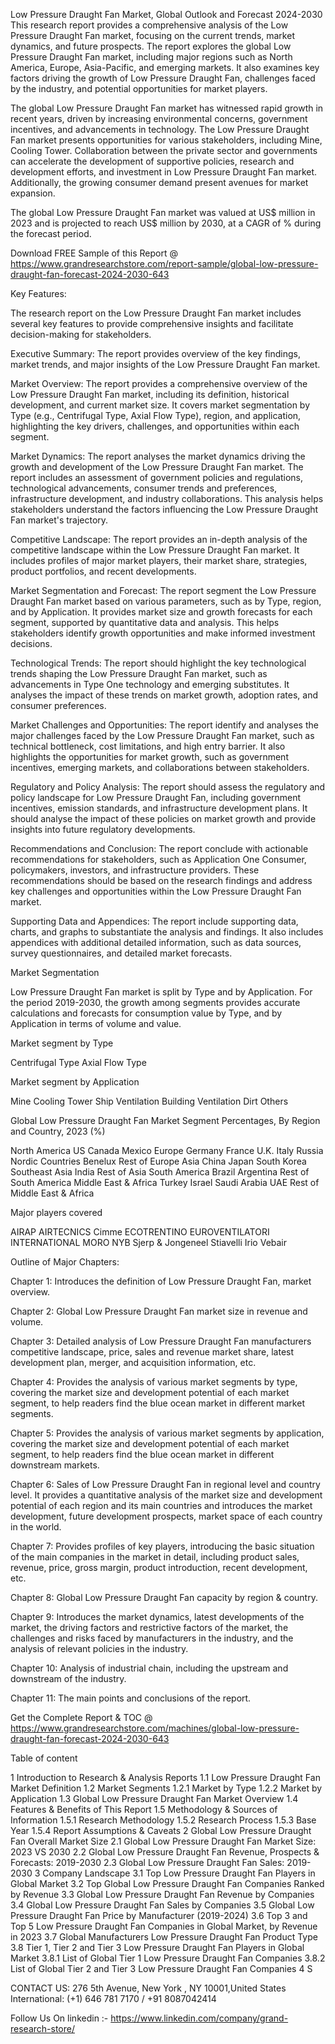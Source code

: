 Low Pressure Draught Fan Market, Global Outlook and Forecast 2024-2030
This research report provides a comprehensive analysis of the Low Pressure Draught Fan market, focusing on the current trends, market dynamics, and future prospects. The report explores the global Low Pressure Draught Fan market, including major regions such as North America, Europe, Asia-Pacific, and emerging markets. It also examines key factors driving the growth of Low Pressure Draught Fan, challenges faced by the industry, and potential opportunities for market players.

The global Low Pressure Draught Fan market has witnessed rapid growth in recent years, driven by increasing environmental concerns, government incentives, and advancements in technology. The Low Pressure Draught Fan market presents opportunities for various stakeholders, including Mine, Cooling Tower. Collaboration between the private sector and governments can accelerate the development of supportive policies, research and development efforts, and investment in Low Pressure Draught Fan market. Additionally, the growing consumer demand present avenues for market expansion.

The global Low Pressure Draught Fan market was valued at US$ million in 2023 and is projected to reach US$ million by 2030, at a CAGR of % during the forecast period.

Download FREE Sample of this Report @ https://www.grandresearchstore.com/report-sample/global-low-pressure-draught-fan-forecast-2024-2030-643


Key Features:

The research report on the Low Pressure Draught Fan market includes several key features to provide comprehensive insights and facilitate decision-making for stakeholders.

Executive Summary: The report provides overview of the key findings, market trends, and major insights of the Low Pressure Draught Fan market.

Market Overview: The report provides a comprehensive overview of the Low Pressure Draught Fan market, including its definition, historical development, and current market size. It covers market segmentation by Type (e.g., Centrifugal Type, Axial Flow Type), region, and application, highlighting the key drivers, challenges, and opportunities within each segment.

Market Dynamics: The report analyses the market dynamics driving the growth and development of the Low Pressure Draught Fan market. The report includes an assessment of government policies and regulations, technological advancements, consumer trends and preferences, infrastructure development, and industry collaborations. This analysis helps stakeholders understand the factors influencing the Low Pressure Draught Fan market's trajectory.

Competitive Landscape: The report provides an in-depth analysis of the competitive landscape within the Low Pressure Draught Fan market. It includes profiles of major market players, their market share, strategies, product portfolios, and recent developments.

Market Segmentation and Forecast: The report segment the Low Pressure Draught Fan market based on various parameters, such as by Type, region, and by Application. It provides market size and growth forecasts for each segment, supported by quantitative data and analysis. This helps stakeholders identify growth opportunities and make informed investment decisions.

Technological Trends: The report should highlight the key technological trends shaping the Low Pressure Draught Fan market, such as advancements in Type One technology and emerging substitutes. It analyses the impact of these trends on market growth, adoption rates, and consumer preferences.

Market Challenges and Opportunities: The report identify and analyses the major challenges faced by the Low Pressure Draught Fan market, such as technical bottleneck, cost limitations, and high entry barrier. It also highlights the opportunities for market growth, such as government incentives, emerging markets, and collaborations between stakeholders.

Regulatory and Policy Analysis: The report should assess the regulatory and policy landscape for Low Pressure Draught Fan, including government incentives, emission standards, and infrastructure development plans. It should analyse the impact of these policies on market growth and provide insights into future regulatory developments.

Recommendations and Conclusion: The report conclude with actionable recommendations for stakeholders, such as Application One Consumer, policymakers, investors, and infrastructure providers. These recommendations should be based on the research findings and address key challenges and opportunities within the Low Pressure Draught Fan market.

Supporting Data and Appendices: The report include supporting data, charts, and graphs to substantiate the analysis and findings. It also includes appendices with additional detailed information, such as data sources, survey questionnaires, and detailed market forecasts.

Market Segmentation

Low Pressure Draught Fan market is split by Type and by Application. For the period 2019-2030, the growth among segments provides accurate calculations and forecasts for consumption value by Type, and by Application in terms of volume and value.

Market segment by Type



Centrifugal Type
Axial Flow Type


Market segment by Application



Mine
Cooling Tower
Ship Ventilation
Building Ventilation
Dirt
Others


Global Low Pressure Draught Fan Market Segment Percentages, By Region and Country, 2023 (%)



North America
US
Canada
Mexico
Europe
Germany
France
U.K.
Italy
Russia
Nordic Countries
Benelux
Rest of Europe
Asia
China
Japan
South Korea
Southeast Asia
India
Rest of Asia
South America
Brazil
Argentina
Rest of South America
Middle East & Africa
Turkey
Israel
Saudi Arabia
UAE
Rest of Middle East & Africa


Major players covered



AIRAP
AIRTECNICS
Cimme
ECOTRENTINO
EUROVENTILATORI INTERNATIONAL
MORO
NYB
Sjerp & Jongeneel
Stiavelli Irio
Vebair


Outline of Major Chapters:

Chapter 1: Introduces the definition of Low Pressure Draught Fan, market overview.

Chapter 2: Global Low Pressure Draught Fan market size in revenue and volume.

Chapter 3: Detailed analysis of Low Pressure Draught Fan manufacturers competitive landscape, price, sales and revenue market share, latest development plan, merger, and acquisition information, etc.

Chapter 4: Provides the analysis of various market segments by type, covering the market size and development potential of each market segment, to help readers find the blue ocean market in different market segments.

Chapter 5: Provides the analysis of various market segments by application, covering the market size and development potential of each market segment, to help readers find the blue ocean market in different downstream markets.

Chapter 6: Sales of Low Pressure Draught Fan in regional level and country level. It provides a quantitative analysis of the market size and development potential of each region and its main countries and introduces the market development, future development prospects, market space of each country in the world.

Chapter 7: Provides profiles of key players, introducing the basic situation of the main companies in the market in detail, including product sales, revenue, price, gross margin, product introduction, recent development, etc.

Chapter 8: Global Low Pressure Draught Fan capacity by region & country.

Chapter 9: Introduces the market dynamics, latest developments of the market, the driving factors and restrictive factors of the market, the challenges and risks faced by manufacturers in the industry, and the analysis of relevant policies in the industry.

Chapter 10: Analysis of industrial chain, including the upstream and downstream of the industry.

Chapter 11: The main points and conclusions of the report.

Get the Complete Report & TOC @ https://www.grandresearchstore.com/machines/global-low-pressure-draught-fan-forecast-2024-2030-643

Table of content

1 Introduction to Research & Analysis Reports
1.1 Low Pressure Draught Fan Market Definition
1.2 Market Segments
1.2.1 Market by Type
1.2.2 Market by Application
1.3 Global Low Pressure Draught Fan Market Overview
1.4 Features & Benefits of This Report
1.5 Methodology & Sources of Information
1.5.1 Research Methodology
1.5.2 Research Process
1.5.3 Base Year
1.5.4 Report Assumptions & Caveats
2 Global Low Pressure Draught Fan Overall Market Size
2.1 Global Low Pressure Draught Fan Market Size: 2023 VS 2030
2.2 Global Low Pressure Draught Fan Revenue, Prospects & Forecasts: 2019-2030
2.3 Global Low Pressure Draught Fan Sales: 2019-2030
3 Company Landscape
3.1 Top Low Pressure Draught Fan Players in Global Market
3.2 Top Global Low Pressure Draught Fan Companies Ranked by Revenue
3.3 Global Low Pressure Draught Fan Revenue by Companies
3.4 Global Low Pressure Draught Fan Sales by Companies
3.5 Global Low Pressure Draught Fan Price by Manufacturer (2019-2024)
3.6 Top 3 and Top 5 Low Pressure Draught Fan Companies in Global Market, by Revenue in 2023
3.7 Global Manufacturers Low Pressure Draught Fan Product Type
3.8 Tier 1, Tier 2 and Tier 3 Low Pressure Draught Fan Players in Global Market
3.8.1 List of Global Tier 1 Low Pressure Draught Fan Companies
3.8.2 List of Global Tier 2 and Tier 3 Low Pressure Draught Fan Companies
4 S

CONTACT US:
276 5th Avenue, New York , NY 10001,United States
International: (+1) 646 781 7170 / +91 8087042414

Follow Us On linkedin :- https://www.linkedin.com/company/grand-research-store/



